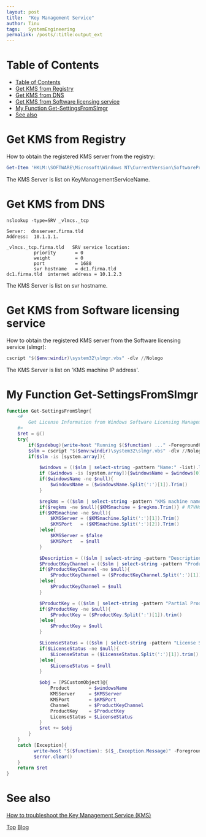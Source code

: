 ```yaml
---
layout: post
title:  "Key Management Service"
author: Tinu
tags:   SystemEngineering
permalink: /posts/:title:output_ext
---
```


# Table of Contents

- [Table of Contents](#table-of-contents)
- [Get KMS from Registry](#get-kms-from-registry)
- [Get KMS from DNS](#get-kms-from-dns)
- [Get KMS from Software licensing service](#get-kms-from-software-licensing-service)
- [My Function Get-SettingsFromSlmgr](#my-function-get-settingsfromslmgr)
- [See also](#see-also)

# Get KMS from Registry

How to obtain the registered KMS server from the registry:

````powershell
Get-Item 'HKLM:\SOFTWARE\Microsoft\Windows NT\CurrentVersion\SoftwareProtectionPlatform'
````

The KMS Server is list on KeyManagementServiceName.  

# Get KMS from DNS

````powersehll
nslookup -type=SRV _vlmcs._tcp

Server:  dnsserver.firma.tld
Address:  10.1.1.1.

_vlmcs._tcp.firma.tld   SRV service location:
          priority       = 0
          weight         = 0
          port           = 1688
          svr hostname   = dc1.firma.tld
dc1.firma.tld  internet address = 10.1.2.3
````

The KMS Server is list on svr hostname.  

# Get KMS from Software licensing service

How to obtain the registered KMS server from the Software licensing service (slmgr):

````powershell
cscript "$($env:windir)\system32\slmgr.vbs" -dlv //Nologo
````

The KMS Server is list on 'KMS machine IP address'.  

# My Function Get-SettingsFromSlmgr

````powershell
function Get-SettingsFromSlmgr{
    <#
        Get License Information from Windows Software Licensing Management Tool
    #>
    $ret = @()
    try{
        if($psdebug){write-host "Running $($function) ..." -ForegroundColor Yellow}
        $slm = cscript "$($env:windir)\system32\slmgr.vbs" -dlv //Nologo
        if($slm -is [system.array]){

            $windows = (($slm | select-string -pattern "Name:" -list).line)
            if ($windows -is [system.array]){$windowsName = $windows[0]}else{$windowsName = $windows}
            if($windowsName -ne $null){
                $windowsName = ($windowsName.Split(':')[1]).Trim()
            }

            $regkms = (($slm | select-string -pattern "KMS machine name" -list).line)
            if($regkms -ne $null){$KMSmachine = $regkms.Trim()} # R7VHC = SPLA
            if($KMSmachine -ne $null){
                $KMSServer = ($KMSmachine.Split(':')[1]).Trim()
                $KMSPort   = ($KMSmachine.Split(':')[2]).Trim()
            }else{
                $KMSServer = $false
                $KMSPort   = $null
            }

            $Description = (($slm | select-string -pattern "Description:" -list).line)
            $ProductKeyChannel = (($slm | select-string -pattern "Product Key Channel" -list).line)
            if($ProductKeyChannel -ne $null){
                $ProductKeyChannel = ($ProductKeyChannel.Split(':')[1]).trim() 
            }else{
                $ProductKeyChannel = $null
            }

            $ProductKey = (($slm | select-string -pattern "Partial Product Key:" -list).line)
            if($ProductKey -ne $null){
                $ProductKey = ($ProductKey.Split(':')[1]).trim()
            }else{
                $ProductKey = $null
            }

            $LicenseStatus = (($slm | select-string -pattern "License Status:" -list).line)
            if($LicenseStatus -ne $null){
                $LicenseStatus = ($LicenseStatus.Split(':')[1]).trim()  
            }else{
                $LicenseStatus = $null
            }

            $obj = [PSCustomObject]@{
                Product       = $windowsName
                KMSServer     = $KMSServer
                KMSPort       = $KMSPort
                Channel       = $ProductKeyChannel
                ProductKey    = $ProductKey
                LicenseStatus = $LicenseStatus
            }
            $ret += $obj
        }
    }
    catch [Exception]{
          write-host "$($function): $($_.Exception.Message)" -ForegroundColor Red
          $error.clear()
    }
    return $ret
}
````

# See also

[How to troubleshoot the Key Management Service (KMS)](https://docs.microsoft.com/en-us/previous-versions/tn-archive/ee939272(v=technet.10))

[Top](#table-of-contents) [Blog](../syseng.html)